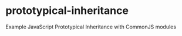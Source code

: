 prototypical-inheritance
========================

Example JavaScript Prototypical Inheritance with CommonJS modules
